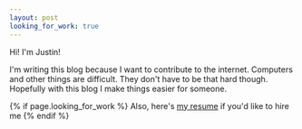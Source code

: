 ```yaml
---
layout: post
looking_for_work: true
---
```

Hi! I'm Justin!

I'm writing this blog because I want to contribute to the internet. Computers and other things are difficult. They don't have to be that hard though. Hopefully with this blog I make things easier for someone.

{% if page.looking_for_work %}
Also, here's [my resume](/assets/downloads/justin-vallelonga-resume.pdf) if you'd like to hire me
{% endif %}

